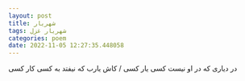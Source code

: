 ```yaml
---
layout: post
title: شهریار
tags: شهریار غزل
categories: poem
date: 2022-11-05 12:27:35.448058
---
```


در دیاری که در او نیست کسی یار کسی / کاش یارب که نیفتد به کسی کار کسی